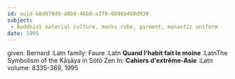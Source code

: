 ```yaml
---
id: uuid-b8d879d9-a8b9-46b8-a370-8046b468d939
subject: 
 - Buddhist material culture, monks robe, garment, monastic uniform
date: 1995
---
```


given: Bernard :Latn
family: Faure :Latn
**Quand l'habit fait le moine** :LatnThe Symbolism of the Kāṣāya in Sōtō Zen
In: 
**Cahiers d'extrěme-Asie** :Latn
volume: 8335-369, 1995